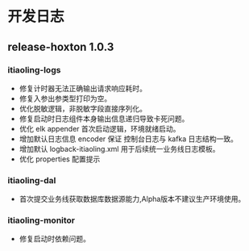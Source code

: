 # 开发日志

## release-hoxton 1.0.3

### itiaoling-logs

* 修复计时器无法正确输出请求响应耗时。
*  修复入参出参类型打印为空。
* 优化脱敏逻辑，非脱敏字段直接序列化。
* 修复启动时日志组件本身输出信息递归导致卡死问题。
* 优化 elk appender 首次启动逻辑，环境就绪启动。
* 增加默认日志信息 encoder 保证 控制台日志与 kafka 日志结构一致。
* 增加默认 logback-itiaoling.xml 用于后续统一业务线日志模板。
* 优化 properties 配置提示

### itiaoling-dal

* 首次提交业务线获取数据库数据源能力,Alpha版本不建议生产环境使用。

### itiaoling-monitor

* 修复启动时依赖问题。